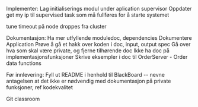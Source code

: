 Implementer:
Lag initialiserings modul under aplication supervisor
    Oppdater get my ip til supervised task som må fullføres for å starte systemet

tune timeout på node droppes fra cluster

Dokumentasjon:
Ha mer utfyllende moduledoc, dependencies
Dokumentere Application
Prøve å gå et hakk over koden i doc, input, output spec
Gå over hva som skal være private, og fjerne tilhørende doc
Ikke ha doc på implementasjonsfunksjoner
Skrive eksempler i doc til OrderServer - Order data functions


 

Før innlevering:
Fyll ut README i henhold til BlackBoard -- nevne antagelsen at det ikke er nødvendig med dokumentasjon på private funksjoner, ref kodekvalitet

Git classroom
